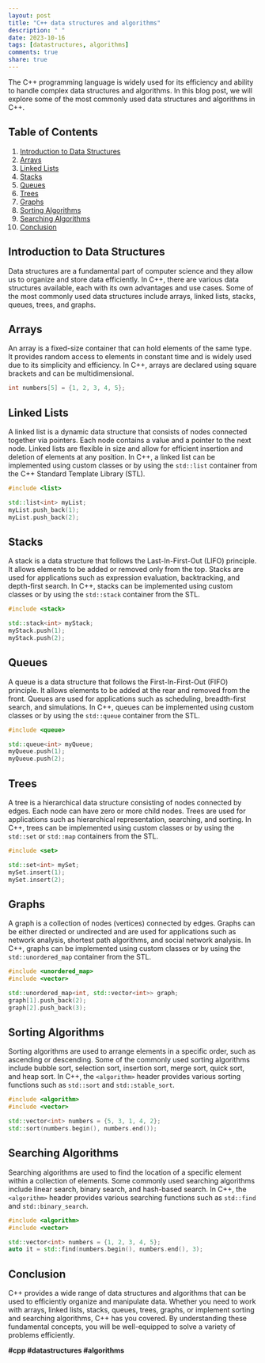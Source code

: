 ```yaml
---
layout: post
title: "C++ data structures and algorithms"
description: " "
date: 2023-10-16
tags: [datastructures, algorithms]
comments: true
share: true
---
```


The C++ programming language is widely used for its efficiency and ability to handle complex data structures and algorithms. In this blog post, we will explore some of the most commonly used data structures and algorithms in C++.

## Table of Contents

1. [Introduction to Data Structures](#introduction-to-data-structures)
2. [Arrays](#arrays)
3. [Linked Lists](#linked-lists)
4. [Stacks](#stacks)
5. [Queues](#queues)
6. [Trees](#trees)
7. [Graphs](#graphs)
8. [Sorting Algorithms](#sorting-algorithms)
9. [Searching Algorithms](#searching-algorithms)
10. [Conclusion](#conclusion)

## Introduction to Data Structures

Data structures are a fundamental part of computer science and they allow us to organize and store data efficiently. In C++, there are various data structures available, each with its own advantages and use cases. Some of the most commonly used data structures include arrays, linked lists, stacks, queues, trees, and graphs.

## Arrays

An array is a fixed-size container that can hold elements of the same type. It provides random access to elements in constant time and is widely used due to its simplicity and efficiency. In C++, arrays are declared using square brackets and can be multidimensional.

```cpp
int numbers[5] = {1, 2, 3, 4, 5};
```

## Linked Lists

A linked list is a dynamic data structure that consists of nodes connected together via pointers. Each node contains a value and a pointer to the next node. Linked lists are flexible in size and allow for efficient insertion and deletion of elements at any position. In C++, a linked list can be implemented using custom classes or by using the `std::list` container from the C++ Standard Template Library (STL).

```cpp
#include <list>

std::list<int> myList;
myList.push_back(1);
myList.push_back(2);
```

## Stacks

A stack is a data structure that follows the Last-In-First-Out (LIFO) principle. It allows elements to be added or removed only from the top. Stacks are used for applications such as expression evaluation, backtracking, and depth-first search. In C++, stacks can be implemented using custom classes or by using the `std::stack` container from the STL.

```cpp
#include <stack>

std::stack<int> myStack;
myStack.push(1);
myStack.push(2);
```

## Queues

A queue is a data structure that follows the First-In-First-Out (FIFO) principle. It allows elements to be added at the rear and removed from the front. Queues are used for applications such as scheduling, breadth-first search, and simulations. In C++, queues can be implemented using custom classes or by using the `std::queue` container from the STL.

```cpp
#include <queue>

std::queue<int> myQueue;
myQueue.push(1);
myQueue.push(2);
```

## Trees

A tree is a hierarchical data structure consisting of nodes connected by edges. Each node can have zero or more child nodes. Trees are used for applications such as hierarchical representation, searching, and sorting. In C++, trees can be implemented using custom classes or by using the `std::set` or `std::map` containers from the STL.

```cpp
#include <set>

std::set<int> mySet;
mySet.insert(1);
mySet.insert(2);
```

## Graphs

A graph is a collection of nodes (vertices) connected by edges. Graphs can be either directed or undirected and are used for applications such as network analysis, shortest path algorithms, and social network analysis. In C++, graphs can be implemented using custom classes or by using the `std::unordered_map` container from the STL.

```cpp
#include <unordered_map>
#include <vector>

std::unordered_map<int, std::vector<int>> graph;
graph[1].push_back(2);
graph[2].push_back(3);
```

## Sorting Algorithms

Sorting algorithms are used to arrange elements in a specific order, such as ascending or descending. Some of the commonly used sorting algorithms include bubble sort, selection sort, insertion sort, merge sort, quick sort, and heap sort. In C++, the `<algorithm>` header provides various sorting functions such as `std::sort` and `std::stable_sort`.

```cpp
#include <algorithm>
#include <vector>

std::vector<int> numbers = {5, 3, 1, 4, 2};
std::sort(numbers.begin(), numbers.end());
```

## Searching Algorithms

Searching algorithms are used to find the location of a specific element within a collection of elements. Some commonly used searching algorithms include linear search, binary search, and hash-based search. In C++, the `<algorithm>` header provides various searching functions such as `std::find` and `std::binary_search`.

```cpp
#include <algorithm>
#include <vector>

std::vector<int> numbers = {1, 2, 3, 4, 5};
auto it = std::find(numbers.begin(), numbers.end(), 3);
```

## Conclusion

C++ provides a wide range of data structures and algorithms that can be used to efficiently organize and manipulate data. Whether you need to work with arrays, linked lists, stacks, queues, trees, graphs, or implement sorting and searching algorithms, C++ has you covered. By understanding these fundamental concepts, you will be well-equipped to solve a variety of problems efficiently.

**#cpp #datastructures #algorithms**